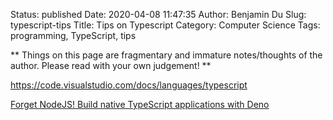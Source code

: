 Status: published
Date: 2020-04-08 11:47:35
Author: Benjamin Du
Slug: typescript-tips
Title: Tips on Typescript
Category: Computer Science
Tags: programming, TypeScript, tips

**
Things on this page are fragmentary and immature notes/thoughts of the author.
Please read with your own judgement!
**

https://code.visualstudio.com/docs/languages/typescript

[Forget NodeJS! Build native TypeScript applications with Deno](https://deepu.tech/deno-runtime-for-typescript/)
